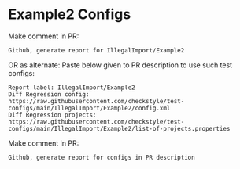 # Example2 Configs
Make comment in PR:
```
Github, generate report for IllegalImport/Example2
```
OR as alternate:
Paste below given to PR description to use such test configs:
```
Report label: IllegalImport/Example2
Diff Regression config: https://raw.githubusercontent.com/checkstyle/test-configs/main/IllegalImport/Example2/config.xml
Diff Regression projects: https://raw.githubusercontent.com/checkstyle/test-configs/main/IllegalImport/Example2/list-of-projects.properties
```
Make comment in PR:
```
Github, generate report for configs in PR description
```
